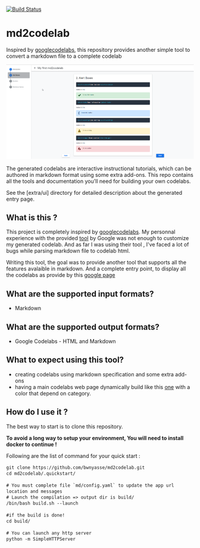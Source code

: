 [![Build Status](https://travis-ci.org/bwnyasse/md2codelab.svg?branch=master)](https://travis-ci.org/bwnyasse/md2codelab)

# md2codelab
Inspired by [googlecodelabs](https://github.com/googlecodelabs/), this repository provides another simple tool to convert a markdown file to a complete codelab


![firstcodelab](firstcodelab.png)

The generated codelabs are interactive instructional tutorials, which can be authored in markdown format
using some extra add-ons. This repo contains all the tools and documentation you'll need
for building your own codelabs.

See the [extra/ui] directory for detailed description about the generated entry page.

## What is this ?

This project is completely inspired by [googlecodelabs](https://github.com/googlecodelabs/). 
My personnal experience with the provided [tool](https://github.com/googlecodelabs/tools) by Google was not enough to 
customize my generated codelab. And as far I was using their tool , I've faced a lot of
bugs while parsing markdown file to codelab html. 

Writing this tool, the goal was to provide another tool that supports all the features 
avalaible in markdown. And a complete entry point, to display all the codelabs as provide
by this [google page](https://codelabs.developers.google.com/)


## What are the supported input formats?

* Markdown

## What are the supported output formats?

* Google Codelabs - HTML and Markdown

## What to expect using this tool? 

* creating codelabs using markdown specification and some extra add-ons
* having a main codelabs web page dynamically build like this [one](https://codelabs.developers.google.com/) with a color that depend on category.

## How do I use it ? 

 The best way to start is to clone this repository. 
 
 **To avoid a long way to setup your environment, You will need to install docker to continue !**
 
Following are the list of command for your quick start : 


    git clone https://github.com/bwnyasse/md2codelab.git
    cd md2codelab/.quickstart/
    
    # You must complete file `md/config.yaml` to update the app url location and messages    
    # Launch the compilation => output dir is build/
    /bin/bash build.sh --launch

    #if the build is done!
    cd build/
    
    # You can launch any http server  
    python -m SimpleHTTPServer    
 

